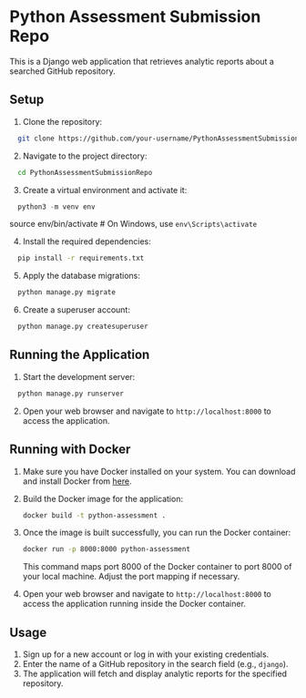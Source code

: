# Python Assessment Submission Repo

This is a Django web application that retrieves analytic reports about a searched GitHub repository.

## Setup

1. Clone the repository:

  ```bash
    git clone https://github.com/your-username/PythonAssessmentSubmissionRepo.git
  ```


2. Navigate to the project directory:

  ```bash
    cd PythonAssessmentSubmissionRepo
  ```


3. Create a virtual environment and activate it:

  ```python
    python3 -m venv env
  ```
  source env/bin/activate  # On Windows, use `env\Scripts\activate`


4. Install the required dependencies:

  ```bash
    pip install -r requirements.txt
  ```


5. Apply the database migrations:

  ```bash
    python manage.py migrate
  ```


6. Create a superuser account:

  ```bash
    python manage.py createsuperuser
  ```


## Running the Application

1. Start the development server:

  ```bash
    python manage.py runserver
  ```


2. Open your web browser and navigate to `http://localhost:8000` to access the application.


## Running with Docker

1. Make sure you have Docker installed on your system. You can download and install Docker from [here](https://www.docker.com/get-started).

2. Build the Docker image for the application:

   ```bash
   docker build -t python-assessment .
   ```

3. Once the image is built successfully, you can run the Docker container:

   ```bash
   docker run -p 8000:8000 python-assessment
   ```

   This command maps port 8000 of the Docker container to port 8000 of your local machine. Adjust the port mapping if necessary.

4. Open your web browser and navigate to `http://localhost:8000` to access the application running inside the Docker container.

## Usage

1. Sign up for a new account or log in with your existing credentials.
2. Enter the name of a GitHub repository in the search field (e.g., `django`).
3. The application will fetch and display analytic reports for the specified repository.
